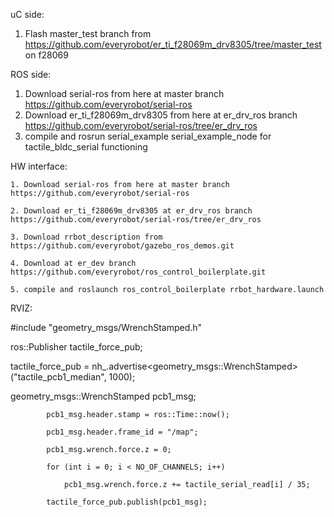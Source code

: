 uC side:
1. Flash master_test branch from https://github.com/everyrobot/er_ti_f28069m_drv8305/tree/master_test on f28069 

ROS side:
1. Download serial-ros from here at master branch https://github.com/everyrobot/serial-ros
2. Download er_ti_f28069m_drv8305 from here at er_drv_ros branch https://github.com/everyrobot/serial-ros/tree/er_drv_ros
3. compile and rosrun serial_example serial_example_node for tactile_bldc_serial functioning





HW interface:

    1. Download serial-ros from here at master branch https://github.com/everyrobot/serial-ros
    
    2. Download er_ti_f28069m_drv8305 at er_drv_ros branch https://github.com/everyrobot/serial-ros/tree/er_drv_ros
    
    3. Download rrbot_description from https://github.com/everyrobot/gazebo_ros_demos.git
    
    4. Download at er_dev branch https://github.com/everyrobot/ros_control_boilerplate.git
    
    5. compile and roslaunch ros_control_boilerplate rrbot_hardware.launch

RVIZ:

#include "geometry_msgs/WrenchStamped.h"

ros::Publisher tactile_force_pub;

tactile_force_pub = nh_.advertise<geometry_msgs::WrenchStamped>("tactile_pcb1_median", 1000);

geometry_msgs::WrenchStamped pcb1_msg;

            pcb1_msg.header.stamp = ros::Time::now();
            
            pcb1_msg.header.frame_id = "/map";
            
            pcb1_msg.wrench.force.z = 0;
            
            for (int i = 0; i < NO_OF_CHANNELS; i++)
            
                pcb1_msg.wrench.force.z += tactile_serial_read[i] / 35;

            tactile_force_pub.publish(pcb1_msg);
